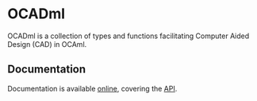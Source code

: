 # OCADml

OCADml is a collection of types and functions facilitating Computer Aided
Design (CAD) in OCAml.

## Documentation

Documentation is available
[online](https://ocadml.github.io/OCADml/OCADml/index.html), covering the
[API](https://ocadml.github.io/OCADml/OCADml/index.html#api).
